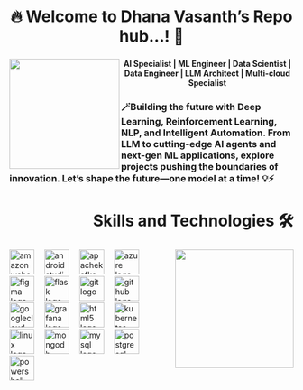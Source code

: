 <h1 align="center">🔥 Welcome to Dhana Vasanth’s Repo hub...! 🚀</h1>

###

<img align="left" height="195" src="https://azizsenturk.com/images/hello-avatar.gif"  />

###


<h4 align="center">AI Specialist | ML Engineer | Data Scientist  | Data Engineer | LLM Architect | Multi-cloud Specialist</h4>

###

<h3 align="left">🪄Building the future with Deep Learning, Reinforcement Learning, NLP, and Intelligent Automation. From LLM to cutting-edge AI agents and next-gen ML applications, explore projects pushing the boundaries of innovation. Let’s shape the future—one model at a time! 💡⚡</h3>

###

<h1 align="right">Skills and Technologies 🛠️</h1>

###

<img align="right" height="210" src="https://media4.giphy.com/media/Sh1iCtJZEdx4PFYy4q/giphy.gif"  />

###

<div align="left">
  <img src="https://skillicons.dev/icons?i=aws" height="44" alt="amazonwebservices logo"  />
  <img width="10" />
  <img src="https://skillicons.dev/icons?i=androidstudio" height="44" alt="androidstudio logo"  />
  <img width="10" />
  <img src="https://skillicons.dev/icons?i=kafka" height="44" alt="apachekafka logo"  />
  <img width="10" />
  <img src="https://skillicons.dev/icons?i=azure" height="44" alt="azure logo"  />
  <img width="10" />
  <img src="https://skillicons.dev/icons?i=figma" height="44" alt="figma logo"  />
  <img width="10" />
  <img src="https://skillicons.dev/icons?i=flask" height="44" alt="flask logo"  />
  <img width="10" />
  <img src="https://skillicons.dev/icons?i=git" height="44" alt="git logo"  />
  <img width="10" />
  <img src="https://skillicons.dev/icons?i=github" height="44" alt="github logo"  />
  <img width="10" />
  <img src="https://skillicons.dev/icons?i=gcp" height="44" alt="googlecloud logo"  />
  <img width="10" />
  <img src="https://skillicons.dev/icons?i=grafana" height="44" alt="grafana logo"  />
  <img width="10" />
  <img src="https://skillicons.dev/icons?i=html" height="44" alt="html5 logo"  />
  <img width="10" />
  <img src="https://skillicons.dev/icons?i=kubernetes" height="44" alt="kubernetes logo"  />
  <img width="10" />
  <img src="https://skillicons.dev/icons?i=linux" height="44" alt="linux logo"  />
  <img width="10" />
  <img src="https://skillicons.dev/icons?i=mongodb" height="44" alt="mongodb logo"  />
  <img width="10" />
  <img src="https://skillicons.dev/icons?i=mysql" height="44" alt="mysql logo"  />
  <img width="10" />
  <img src="https://skillicons.dev/icons?i=postgres" height="44" alt="postgresql logo"  />
  <img width="10" />
  <img src="https://skillicons.dev/icons?i=powershell" height="44" alt="powershell logo"  />

